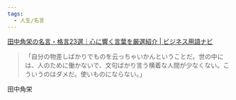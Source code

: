 ```yaml
---
tags:
  - 人生/名言
---
```

[田中角栄の名言・格言23選｜心に響く言葉を厳選紹介 | ビジネス用語ナビ](https://metalife.co.jp/business-words/2155/)

>「自分の物差しばかりでものを云っちゃいかんということだ。世の中には、人のために働かないで、文句ばかり言う横着な人間が少なくない。こういうのはダメだ。使いものにならない。」

田中角栄